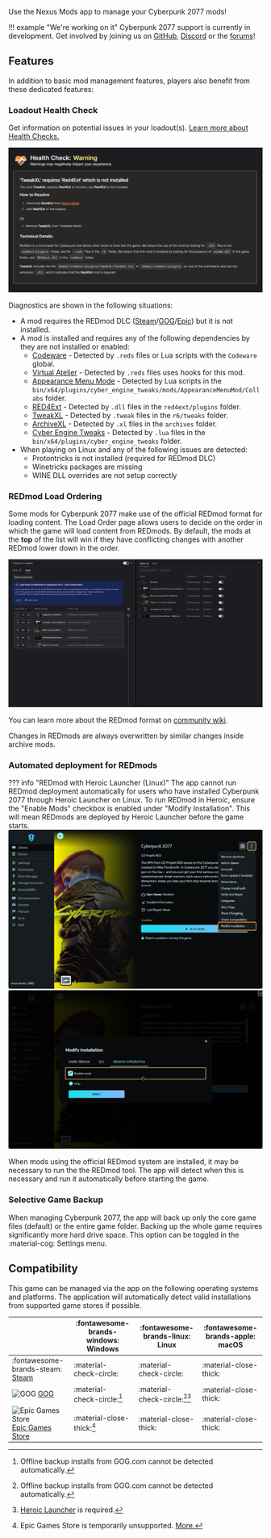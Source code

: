 Use the Nexus Mods app to manage your Cyberpunk 2077 mods!

!!! example "We're working on it"
    Cyberpunk 2077 support is currently in development. Get involved by joining us on [GitHub](https://github.com/Nexus-Mods/NexusMods.App/issues/new/choose), [Discord](https://discord.gg/ReWTxb93jS) or the [forums](https://forums.nexusmods.com/forum/9052-nexus-mods-app/)!

## Features
In addition to basic mod management features, players also benefit from these dedicated features:

### Loadout Health Check
Get information on potential issues in your loadout(s). [Learn more about Health Checks.](../features/HealthCheck.md)

![An example Health Check message prompting the installation of a missing mod.](../images/0.11.1/HealthCheckExampleCyberpunk.webp)

Diagnostics are shown in the following situations: 

- A mod requires the REDmod DLC ([Steam](https://store.steampowered.com/app/2060310/Cyberpunk_2077_REDmod/)/[GOG](https://www.gog.com/game/cyberpunk_2077_redmod)/[Epic](https://store.epicgames.com/p/cyberpunk-2077)) but it is not installed. 
- A mod is installed and requires any of the following dependencies by they are not installed or enabled:
    - [Codeware](https://www.nexusmods.com/cyberpunk2077/mods/7780) - Detected by `.reds` files or Lua scripts with the `Codeware` global. 
    - [Virtual Atelier](https://www.nexusmods.com/cyberpunk2077/mods/2987) - Detected by `.reds` files uses hooks for this mod.
    - [Appearance Menu Mode](https://www.nexusmods.com/cyberpunk2077/mods/790) - Detected by Lua scripts in the `bin/x64/plugins/cyber_engine_tweaks/mods/AppearanceMenuMod/Collabs` folder.
    - [RED4Ext](https://www.nexusmods.com/cyberpunk2077/mods/2380) - Detected by `.dll` files in the `red4ext/plugins` folder.
    - [TweakXL](https://www.nexusmods.com/cyberpunk2077/mods/4197) - Detected by `.tweak` files in the `r6/tweaks` folder.
    - [ArchiveXL](https://www.nexusmods.com/cyberpunk2077/mods/4198) - Detected by `.xl` files in the `archives` folder. 
    - [Cyber Engine Tweaks](https://www.nexusmods.com/cyberpunk2077/mods/107) - Detected by `.lua` files in the `bin/x64/plugins/cyber_engine_tweaks` folder. 
- When playing on Linux and any of the following issues are detected:
    - Protontricks is not installed (required for REDmod DLC)
    - Winetricks packages are missing
    - WINE DLL overrides are not setup correctly

### REDmod Load Ordering
Some mods for Cyberpunk 2077 make use of the official REDmod format for loading content. The Load Order page allows users to decide on the order in which the game will load content from REDmods. By default, the mods at the **top** of the list will win if they have conflicting changes with another REDmod lower down in the order. 

![REDmod Load Order for Cyberpunk 2077.](../images/0.11.1/Cyberpunk2077LoadOrder.webp)

You can learn more about the REDmod format on [community wiki](https://wiki.redmodding.org/cyberpunk-2077-modding/for-mod-users/users-modding-cyberpunk-2077/redmod/usage).

Changes in REDmods are always overwritten by similar changes inside archive mods.

### Automated deployment for REDmods

??? info "REDmod with Heroic Launcher (Linux)"
    The app cannot run REDmod deployment automatically for users who have installed Cyberpunk 2077 through Heroic Launcher on Linux. To run REDmod in Heroic, ensure the "Enable Mods" checkbox is enabled under "Modify Installation". This will mean REDmods are deployed by Heroic Launcher before the game starts.
    ![The option to "Modify Installation" is under the options menu when viewing a game in Heroic Launcher](../images/0.6.1/REDmodHeroicModifyInstall.webp)
    ![The option to "Enable Mods" is under "REDmod Integration" in Heroic Launcher](../images/0.6.1/REDmodHeroicEnableMods.webp) 

When mods using the official REDmod system are installed, it may be necessary to run the the REDmod tool. The app will detect when this is necessary and run it automatically before starting the game. 

### Selective Game Backup
When managing Cyberpunk 2077, the app will back up only the core game files (default) or the entire game folder. Backing up the whole game requires significantly more hard drive space. This option can be toggled in the :material-cog: Settings menu.

## Compatibility
This game can be managed via the app on the following operating systems and platforms. The application will automatically detect valid installations from supported game stores if possible. 

|| :fontawesome-brands-windows: Windows |  :fontawesome-brands-linux: Linux | :fontawesome-brands-apple: macOS |
|---|---|---|---|
| :fontawesome-brands-steam: [Steam](https://store.steampowered.com/app/1091500/Cyberpunk_2077/) | :material-check-circle: | :material-check-circle: | :material-close-thick: |
| <img src="../../images/GOG.com_logo_white.svg" alt="GOG" width="14"/> [GOG](https://store.steampowered.com/app/1091500/Cyberpunk_2077/) | :material-check-circle:[^1] | :material-check-circle:[^1][^2] | :material-close-thick: |
| <img src="../../images/epic-games.svg" alt="Epic Games Store" width="14"/> [Epic Games Store](https://store.epicgames.com/en-US/p/cyberpunk-2077) | :material-close-thick:[^3] | :material-close-thick: | :material-close-thick: |

[^1]: Offline backup installs from GOG.com cannot be detected automatically.
[^2]: [Heroic Launcher](https://heroicgameslauncher.com/) is required.  
[^3]: Epic Games Store is temporarily unsupported. <a href="https://github.com/Nexus-Mods/NexusMods.App/issues/3116">More.</a>
